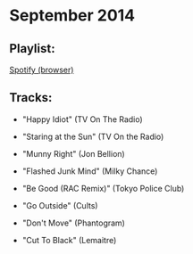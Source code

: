 # September 2014

## Playlist:

[Spotify (browser)](http://open.spotify.com/user/1237892664/playlist/36RQDQ66SG6R0HXoXMvLRg)

## Tracks:

- "Happy Idiot" (TV On The Radio)

- "Staring at the Sun" (TV On the Radio)

- "Munny Right" (Jon Bellion)

- "Flashed Junk Mind" (Milky Chance)

- "Be Good (RAC Remix)" (Tokyo Police Club)

- "Go Outside" (Cults)

- "Don't Move" (Phantogram)

- "Cut To Black" (Lemaitre)
